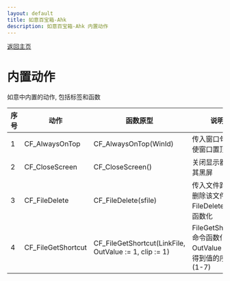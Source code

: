 ```yaml
---
layout: default
title: 如意百宝箱-Ahk
description: 如意百宝箱-Ahk 内置动作
---
```


[返回主页](index.md)

# [](#header-2) 内置动作

如意中内置的动作, 包括标签和函数  

| 序号 | 动作 | 函数原型 | 说明 | 
| ----------- | ----------- | ----------- | ----------- | 
|1|CF_AlwaysOnTop|CF_AlwaysOnTop(WinId)|传入窗口句柄, 使窗口置顶|
|2|CF_CloseScreen|CF_CloseScreen()|关闭显示器, 使其黑屏|
|3|CF_FileDelete|CF_FileDelete(sfile)|传入文件路径, 删除该文件, FileDelete 命令函数化|
|4|CF_FileGetShortcut|CF_FileGetShortcut(LinkFile, OutValue := 1, clip := 1)|FileGetShortcut 命令函数化, OutValue 为要得到值的序号(1-7)|


